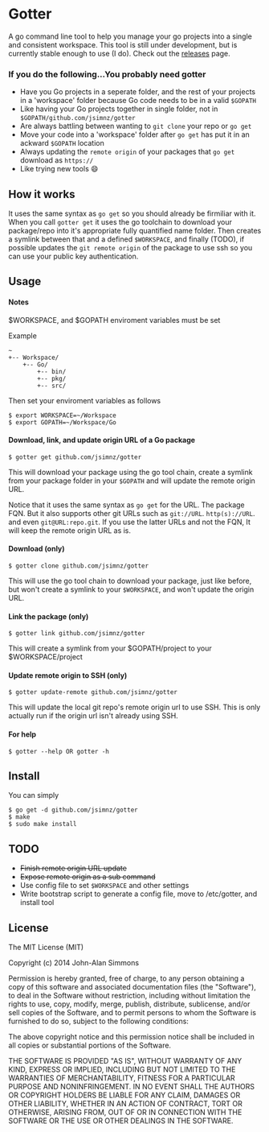 # Gotter


A go command line tool to help you manage your go projects into a single and consistent workspace.
This tool is still under development, but is currently stable enough to use (I do). Check out the [releases](https://github.com/jsimnz/gotter/releases) page.

### If you do the following...You probably need gotter
- Have you Go projects in a seperate folder, and the rest of your projects in a 'workspace' folder because Go code needs to be in a valid `$GOPATH`
- Like having your Go projects together in single folder, not in `$GOPATH/github.com/jsimnz/gotter`
- Are always battling between wanting to `git clone` your repo or `go get`
- Move your code into a 'workspace' folder after `go get` has put it in an ackward `$GOPATH` location
- Always updating the `remote origin` of your packages that `go get` download as `https://`
- Like trying new tools :smile:

## How it works

It uses the same syntax as `go get` so you should already be firmiliar with it. When you call `gotter get` it uses the go toolchain to download your package/repo into it's appropriate fully quantified name folder. Then creates a symlink between that and a defined `$WORKSPACE`, and finally (TODO), if possible updates the `git remote origin` of the package to use ssh so you can use your public key authentication.

## Usage

#### Notes
$WORKSPACE, and $GOPATH enviroment variables must be set

Example
```
~
+-- Workspace/
	+-- Go/
		+-- bin/
		+-- pkg/
		+-- src/
```
Then set your enviroment variables as follows
```
$ export WORKSPACE=~/Workspace
$ export GOPATH=~/Workspace/Go
```

#### Download, link, and update origin URL of a Go package
```
$ gotter get github.com/jsimnz/gotter
```

This will download your package using the go tool chain, create a symlink from your package folder in your `$GOPATH` and will update the remote origin URL.

Notice that it uses the same syntax as `go get` for the URL. The package FQN. But it also supports other git URLs such as `git://URL`. `http(s)://URL`. and even `git@URL:repo.git`. If you use the latter URLs and not the FQN, It will keep the remote origin URL as is. 

#### Download (only)
```
$ gotter clone github.com/jsimnz/gotter
```
This will use the go tool chain to download your package, just like before, but won't create a symlink to your `$WORKSPACE`, and won't update the origin URL.

#### Link the package (only)
```
$ gotter link github.com/jsimnz/gotter
```

This will create a symlink from your $GOPATH/project to your $WORKSPACE/project

#### Update remote origin to SSH (only)
```
$ gotter update-remote github.com/jsimnz/gotter
```

This will update the local git repo's remote origin url to use SSH. This is only actually run if the origin url isn't already using SSH.

#### For help
```
$ gotter --help OR gotter -h
```



## Install

You can simply 
```
$ go get -d github.com/jsimnz/gotter
$ make
$ sudo make install
```

## TODO
- ~~Finish remote origin URL update~~
- ~~Expose remote origin as a sub command~~
- Use config file to set `$WORKSPACE` and other settings
- Write bootstrap script to generate a config file, move to /etc/gotter, and install tool

## License

The MIT License (MIT)

Copyright (c) 2014 John-Alan Simmons

Permission is hereby granted, free of charge, to any person obtaining a copy
of this software and associated documentation files (the "Software"), to deal
in the Software without restriction, including without limitation the rights
to use, copy, modify, merge, publish, distribute, sublicense, and/or sell
copies of the Software, and to permit persons to whom the Software is
furnished to do so, subject to the following conditions:

The above copyright notice and this permission notice shall be included in all
copies or substantial portions of the Software.

THE SOFTWARE IS PROVIDED "AS IS", WITHOUT WARRANTY OF ANY KIND, EXPRESS OR
IMPLIED, INCLUDING BUT NOT LIMITED TO THE WARRANTIES OF MERCHANTABILITY,
FITNESS FOR A PARTICULAR PURPOSE AND NONINFRINGEMENT. IN NO EVENT SHALL THE
AUTHORS OR COPYRIGHT HOLDERS BE LIABLE FOR ANY CLAIM, DAMAGES OR OTHER
LIABILITY, WHETHER IN AN ACTION OF CONTRACT, TORT OR OTHERWISE, ARISING FROM,
OUT OF OR IN CONNECTION WITH THE SOFTWARE OR THE USE OR OTHER DEALINGS IN THE
SOFTWARE.